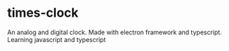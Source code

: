 # times-clock
An analog and digital clock. Made with electron framework and typescript. Learning javascript and typescript
